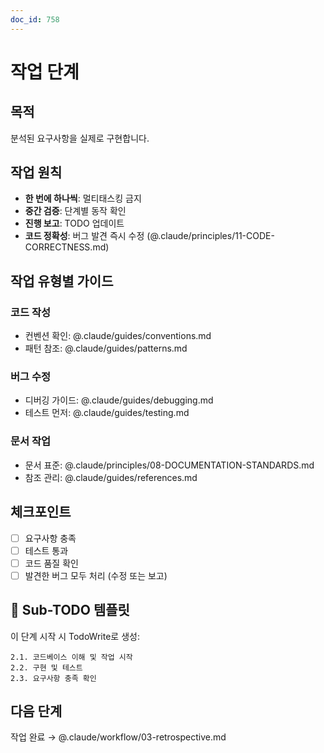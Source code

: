 ```yaml
---
doc_id: 758
---
```


# 작업 단계

## 목적
분석된 요구사항을 실제로 구현합니다.

## 작업 원칙
- **한 번에 하나씩**: 멀티태스킹 금지
- **중간 검증**: 단계별 동작 확인
- **진행 보고**: TODO 업데이트
- **코드 정확성**: 버그 발견 즉시 수정 (@.claude/principles/11-CODE-CORRECTNESS.md)

## 작업 유형별 가이드

### 코드 작성
- 컨벤션 확인: @.claude/guides/conventions.md
- 패턴 참조: @.claude/guides/patterns.md

### 버그 수정
- 디버깅 가이드: @.claude/guides/debugging.md
- 테스트 먼저: @.claude/guides/testing.md

### 문서 작업
- 문서 표준: @.claude/principles/08-DOCUMENTATION-STANDARDS.md
- 참조 관리: @.claude/guides/references.md

## 체크포인트
- [ ] 요구사항 충족
- [ ] 테스트 통과
- [ ] 코드 품질 확인
- [ ] 발견한 버그 모두 처리 (수정 또는 보고)

## 🎯 Sub-TODO 템플릿

이 단계 시작 시 TodoWrite로 생성:
```
2.1. 코드베이스 이해 및 작업 시작
2.2. 구현 및 테스트
2.3. 요구사항 충족 확인
```

## 다음 단계
작업 완료 → @.claude/workflow/03-retrospective.md